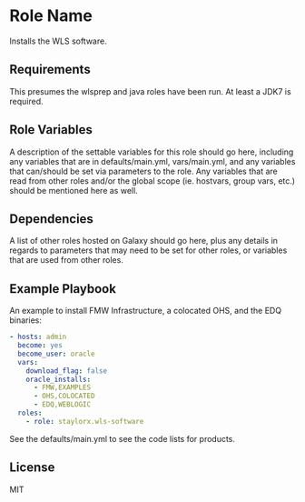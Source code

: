 Role Name
=========

Installs the WLS software.

Requirements
------------

This presumes the wlsprep and java roles have been run. At least a JDK7 is required.


Role Variables
--------------

A description of the settable variables for this role should go here, including any variables that are in defaults/main.yml, vars/main.yml, and any variables that can/should be set via parameters to the role. Any variables that are read from other roles and/or the global scope (ie. hostvars, group vars, etc.) should be mentioned here as well.

Dependencies
------------

A list of other roles hosted on Galaxy should go here, plus any details in regards to parameters that may need to be set for other roles, or variables that are used from other roles.

Example Playbook
----------------

An example to install FMW Infrastructure, a colocated OHS, and the EDQ binaries:

```yaml
- hosts: admin
  become: yes
  become_user: oracle
  vars:
    download_flag: false
    oracle_installs:
      - FMW,EXAMPLES
      - OHS,COLOCATED
      - EDQ,WEBLOGIC
  roles:
    - role: staylorx.wls-software
```

See the defaults/main.yml to see the code lists for products.

License
-------

MIT

